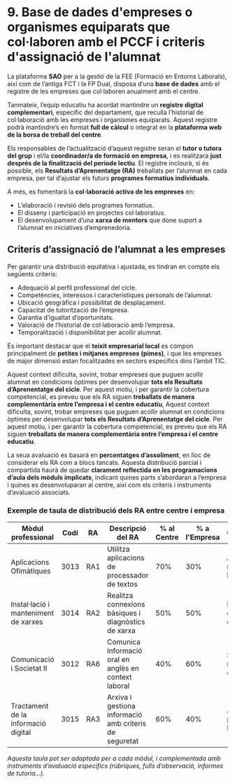 # 9. Base de dades d'empreses o organismes equiparats que col·laboren amb el PCCF i criteris d'assignació de l'alumnat

La plataforma **SAO** per a la gestió de la FEE (Formació en Entorns Laborals), així com de l’antiga FCT i la FP Dual, disposa d’una **base de dades** amb el registre de les empreses que col·laboren anualment amb el centre.

Tanmateix, l’equip educatiu ha acordat mantindre un **registre digital complementari**, específic del departament, que reculla l’historial de col·laboració amb les empreses i organismes equiparats. Aquest registre podrà mantindre’s en format **full de càlcul** o integrat en la **plataforma web de la borsa de treball del centre**.

Els responsables de l’actualització d’aquest registre seran el **tutor o tutora del grup** i el/la **coordinador/a de formació en empresa**, i es realitzarà **just després de la finalització del període lectiu**. El registre inclourà, si és possible, els **Resultats d’Aprenentatge (RA)** treballats per l’alumnat en cada empresa, per tal d’ajustar els futurs **programes formatius individuals**.

A més, es fomentarà la **col·laboració activa de les empreses** en:

- L’elaboració i revisió dels programes formatius.
- El disseny i participació en projectes col·laboratius.
- El desenvolupament d’una **xarxa de mentors** que done suport a l’alumnat en iniciatives d’emprenedoria.

## Criteris d’assignació de l’alumnat a les empreses

Per garantir una distribució equitativa i ajustada, es tindran en compte els següents criteris:

- Adequació al perfil professional del cicle.
- Competències, interessos i característiques personals de l’alumnat.
- Ubicació geogràfica i possibilitat de desplaçament.
- Capacitat de tutorització de l’empresa.
- Garantia d’igualtat d’oportunitats.
- Valoració de l’historial de col·laboració amb l’empresa.
- Temporalització i disponibilitat per acollir alumnat.

És important destacar que el **teixit empresarial local** es compon principalment de **petites i mitjanes empreses (pimes)**, i que les empreses de major dimensió estan focalitzades en sectors específics dins l’àmbit TIC.

Aquest context dificulta, sovint, trobar empreses que puguen acollir alumnat en condicions òptimes per desenvolupar **tots els Resultats d’Aprenentatge del cicle**. Per aquest motiu, i per garantir la cobertura competencial, es preveu que els RA siguen **treballats de manera complementària entre l’empresa i el centre educatiu**, Aquest context dificulta, sovint, trobar empreses que puguen acollir alumnat en condicions òptimes per desenvolupar **tots els Resultats d’Aprenentatge del cicle**. Per aquest motiu, i per garantir la cobertura competencial, es preveu que els RA siguen **treballats de manera complementària entre l’empresa i el centre educatiu**.

La seua avaluació es basarà en **percentatges d’assoliment**, en lloc de considerar els RA com a blocs tancats. Aquesta distribució parcial i compartida haurà de quedar **clarament reflectida en les programacions d’aula dels mòduls implicats**, indicant quines parts s’abordaran a l’empresa i quines es desenvoluparan al centre, així com els criteris i instruments d’avaluació associats.

### Exemple de taula de distribució dels RA entre centre i empresa

| **Mòdul professional**                  | **Codi** | **RA** | **Descripció del RA**                                      | % al Centre | % a l'Empresa | Observacions                          |
|----------------------------------------|----------|--------|------------------------------------------------------------|-------------|----------------|----------------------------------------|
| Aplicacions Ofimàtiques                | 3013   | RA1    | Utilitza aplicacions de processador de textos              | 70%         | 30%            | Activitats de redacció a l’empresa     |
| Instal·lació i manteniment de xarxes   | 3014   | RA2    | Realitza connexions bàsiques i diagnòstics de xarxa       | 50%         | 50%            | Pràctiques directes amb client         |
| Comunicació i Societat II              | 3012   | RA6    | Comunica informació oral en anglès en context laboral      | 40%         | 60%            | Simulacions reals i atenció en anglès  |
| Tractament de la informació digital    | 3015   | RA3    | Arxiva i gestiona informació amb criteris de seguretat     | 60%         | 40%            | Adaptat a protocols de l’empresa       |

*Aquesta taula pot ser adaptada per a cada mòdul, i complementada amb instruments d’avaluació específics (rúbriques, fulls d’observació, informes de tutoria...).*